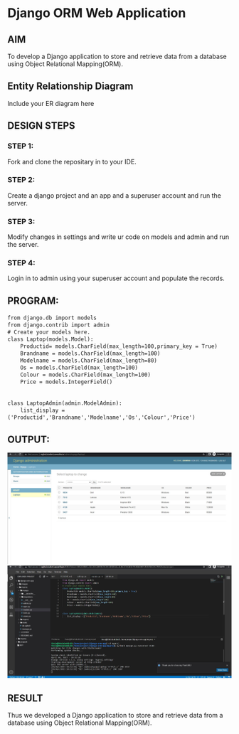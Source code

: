 # Django ORM Web Application

## AIM
To develop a Django application to store and retrieve data from a database using Object Relational Mapping(ORM).

## Entity Relationship Diagram

Include your ER diagram here

## DESIGN STEPS

### STEP 1:
Fork and clone the repositary in to your IDE.
### STEP 2:
Create a django project and an app and a superuser account and run the server.
### STEP 3:
Modify changes in settings and write ur code on models and admin and run the server.
### STEP 4:
Login in to admin using your superuser account and populate the records.

## PROGRAM:
```
from django.db import models
from django.contrib import admin
# Create your models here.
class Laptop(models.Model):
    Productid= models.CharField(max_length=100,primary_key = True)
    Brandname = models.CharField(max_length=100)
    Modelname = models.CharField(max_length=80)
    Os = models.CharField(max_length=100)
    Colour = models.CharField(max_length=100)
    Price = models.IntegerField()

    
class LaptopAdmin(admin.ModelAdmin):
    list_display = ('Productid','Brandname','Modelname','Os','Colour','Price')
```
## OUTPUT:
![output](./images/r1.jpg)
![ot1](./images/r2.jpg)

## RESULT
Thus we developed a Django application to store and retrieve data from a database using Object Relational Mapping(ORM).
